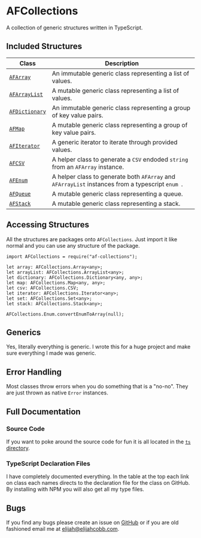 # AFCollections
A collection of generic structures written in TypeScript.

## Included Structures 
| Class | Description |
| --- | --- |
| [`AFArray`](https://github.com/elijahjcobb/af-collections/blob/master/dist/array/AFArray.d.ts) | An immutable generic class representing a list of values. |
| [`AFArrayList`](https://github.com/elijahjcobb/af-collections/blob/master/dist/array/AFArrayList.d.ts) | A mutable generic class representing a list of values. |
| [`AFDictionary`](https://github.com/elijahjcobb/af-collections/blob/master/dist/map/AFDictionary.d.ts) | An immutable generic class representing a group of key value pairs. |
| [`AFMap`](https://github.com/elijahjcobb/af-collections/blob/master/dist/map/AFMap.d.ts) | A mutable generic class representing a group of key value pairs. | |
| [`AFIterator`](https://github.com/elijahjcobb/af-collections/blob/master/dist/AFIterator.d.ts) | A generic iterator to iterate through provided values. |
| [`AFCSV`](https://github.com/elijahjcobb/af-collections/blob/master/dist/AFCSV.d.ts) | A helper class to generate a `CSV` endoded `string` from an `AFArray` instance. |
| [`AFEnum`](https://github.com/elijahjcobb/af-collections/blob/master/dist/AFEnum.d.ts) | A helper class to generate both `AFArray` and `AFArrayList` instances from a typescript `enum `. |
| [`AFQueue`](https://github.com/elijahjcobb/af-collections/blob/master/dist/AFQueue.d.ts) | A mutable generic class representing a queue. |
| [`AFStack`](https://github.com/elijahjcobb/af-collections/blob/master/dist/AFStack.d.ts) | A mutable generic class representing a stack. |

## Accessing Structures
All the structures are packages onto `AFCollections`. Just import it like normal and you can use any structure of the package.
```
import AFCollections = require("af-collections");

let array: AFCollections.Array<any>;
let arrayList: AFCollections.ArrayList<any>;
let dictionary: AFCollections.Dictionary<any, any>;
let map: AFCollections.Map<any, any>;
let csv: AFCollections.CSV;
let iterator: AFCollections.Iterator<any>;
let set: AFCollections.Set<any>;
let stack: AFCollections.Stack<any>;

AFCollections.Enum.convertEnumToArray(null);
```

## Generics
Yes, literally everything is generic. I wrote this for a huge project and make sure everything I made was generic.

## Error Handling
Most classes throw errors when you do something that is a "no-no". They are just thrown as native `Error` instances.

## Full Documentation

### Source Code
If you want to poke around the source code for fun it is all located in the [`ts` directory](https://github.com/elijahjcobb/af-collections/tree/master/ts). 

### TypeScript Declaration Files
I have completely documented everything. In the table at the top each link on class each names directs to the declaration file for the class on GitHub. By installing with NPM you will also get all my type files.

## Bugs
If you find any bugs please create an issue on [GitHub](https://github.com/elijahjcobb/af-collections/issues) or if you are old fashioned email me at [elijah@elijahcobb.com](mailto:elijah@elijahcobb.com).
